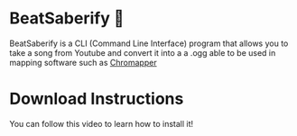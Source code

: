 # BeatSaberify 📁
BeatSaberify is a CLI (Command Line Interface) program that allows you to take a song from Youtube and convert it into a a .ogg able to be used in mapping software such as [Chromapper](https://cm.topc.at/dl)

# Download Instructions
You can follow this video to learn how to install it!
